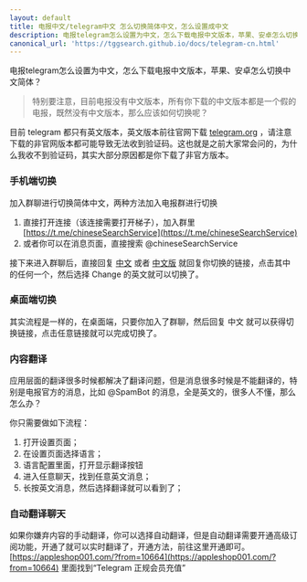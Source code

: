 ```yaml
---
layout: default
title: 电报中文/telegram中文 怎么切换简体中文，怎么设置成中文
description: 电报telegram怎么设置为中文，怎么下载电报中文版本，苹果、安卓怎么切换中文简体？电报有没有中文版本呢？
canonical_url: 'https://tggsearch.github.io/docs/telegram-cn.html'
---
```

电报telegram怎么设置为中文，怎么下载电报中文版本，苹果、安卓怎么切换中文简体？

> 特别要注意，目前电报没有中文版本，所有你下载的中文版本都是一个假的电报，既然没有中文版本，那么应该如何切换呢？

目前 telegram 都只有英文版本，英文版本前往官网下载 [telegram.org](https://telegram.org) ，请注意下载的非官网版本都可能导致无法收到验证码。这也就是之前大家常会问的，为什么我收不到验证码，其实大部分原因都是你下载了非官方版本。

### 手机端切换

加入群聊进行切换简体中文，两种方法加入电报群进行切换
1. 直接打开连接（该连接需要打开梯子），加入群里 [https://t.me/chineseSearchService](https://t.me/chineseSearchService)
2. 或者你可以在消息页面，直接搜索 @chineseSearchService

接下来进入群聊后，直接回复 [中文]() 或者 [中文版]() 就回复你切换的链接，点击其中的任何一个，然后选择 Change 的英文就可以切换了。 

### 桌面端切换

其实流程是一样的，在桌面端，只要你加入了群聊，然后回复 中文 就可以获得切换链接，点击任意链接就可以完成切换了。

### 内容翻译
应用层面的翻译很多时候都解决了翻译问题，但是消息很多时候是不能翻译的，特别是电报官方的消息，比如 @SpamBot 的消息，全是英文的，很多人不懂，那么怎么办？

你只需要做如下流程：

1. 打开设置页面；
2. 在设置页面选择语言；
3. 语言配置里面，打开显示翻译按钮
4. 进入任意聊天，找到任意英文消息；
5. 长按英文消息，然后选择翻译就可以看到了；

### 自动翻译聊天
如果你嫌弃内容的手动翻译，你可以选择自动翻译，但是自动翻译需要开通高级订阅功能，开通了就可以实时翻译了，开通方法，前往这里开通即可。
[https://appleshop001.com/?from=10664](https://appleshop001.com/?from=10664)
里面找到“Telegram 正规会员充值”